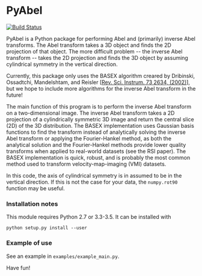 # PyAbel

[![Build Status](https://travis-ci.org/PyAbel/PyAbel.svg?branch=master)](https://travis-ci.org/PyAbel/PyAbel)

PyAbel is a Python package for performing Abel and (primarily) inverse Abel transforms. The Abel transform takes a 3D object and finds the 2D projection of that object. The more difficult problem -- the inverse Abel transform -- takes the 2D projection and finds the 3D object by assuming cylindrical symmetry in the vertical direction.

Currently, this package only uses the BASEX algorithm creared by Dribinski, Ossadtchi, Mandelshtam, and Reisler [[Rev. Sci. Instrum. 73 2634, (2002)](http://dx.doi.org/10.1063/1.1482156)], but we hope to include more algorithms for the inverse Abel transform in the future! 

The main function of this program is to perform the inverse Abel transform on a two-dimensional image. The inverse Abel transform takes a 2D projection of a cylindrically symmetric 3D image and return the central slice (2D) of the 3D distribution. The BASEX implementation uses Gaussian basis functions to find the transform instead of analytically solving the inverse Abel transform or applying the Fourier-Hankel method, as both the analytical solution and the Fourier-Hankel methods provide lower quality transforms when applied to real-world datasets (see the RSI paper). The BASEX implementation is quick, robust, and is probably the most common method used to transform velocity-map-imaging (VMI) datasets.

In this code, the axis of cylindrical symmetry is in assumed to be in the vertical direction. If this is not the case for your data, the `numpy.rot90` function may be useful.

### Installation notes

This module requires Python 2.7 or 3.3-3.5. It can be installed with

    python setup.py install --user
	

### Example of use

See an  example in `examples/example_main.py`.

Have fun!
